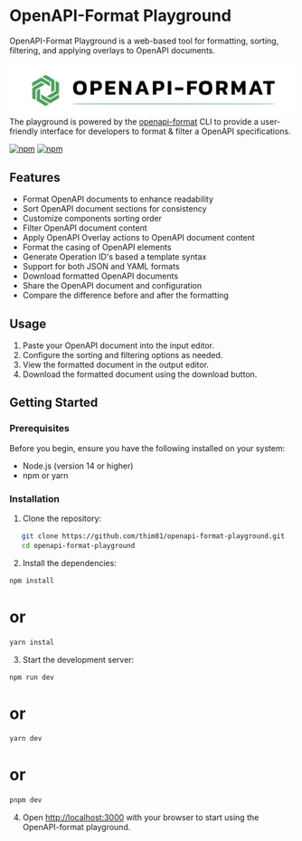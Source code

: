 
# OpenAPI-Format Playground

OpenAPI-Format Playground is a web-based tool for formatting, sorting, filtering, and applying overlays to OpenAPI documents. 

![openapi-format icon](https://github.com/thim81/openapi-format/raw/main/assets/openapi-format-logo.svg)
The playground is powered by the [openapi-format](https://www.npmjs.com/package/openapi-format) CLI to provide a user-friendly interface for developers to format & filter a OpenAPI specifications.

<a href="https://www.npmjs.com/package/openapi-format" alt="Latest Stable Version">![npm](https://img.shields.io/npm/v/openapi-format.svg)</a>
<a href="https://www.npmjs.com/package/openapi-format" alt="Total Downloads">![npm](https://img.shields.io/npm/dw/openapi-format.svg)</a>

## Features

- Format OpenAPI documents to enhance readability
- Sort OpenAPI document sections for consistency
- Customize components sorting order
- Filter OpenAPI document content
- Apply OpenAPI Overlay actions to OpenAPI document content
- Format the casing of OpenAPI elements
- Generate Operation ID's based a template syntax
- Support for both JSON and YAML formats
- Download formatted OpenAPI documents
- Share the OpenAPI document and configuration
- Compare the difference before and after the formatting

## Usage

1. Paste your OpenAPI document into the input editor.
2. Configure the sorting and filtering options as needed.
3. View the formatted document in the output editor.
4. Download the formatted document using the download button.

## Getting Started

### Prerequisites

Before you begin, ensure you have the following installed on your system:

- Node.js (version 14 or higher)
- npm or yarn

### Installation

1. Clone the repository:

```bash
   git clone https://github.com/thim81/openapi-format-playground.git
   cd openapi-format-playground
```

2. Install the dependencies:

```bash
npm install
```
# or
```bash
yarn instal
```

3. Start the development server:

```bash
npm run dev
```
# or
```bash
yarn dev
```
# or
```bash
pnpm dev
```

4. Open [http://localhost:3000](http://localhost:3000) with your browser to start using the OpenAPI-format playground.

